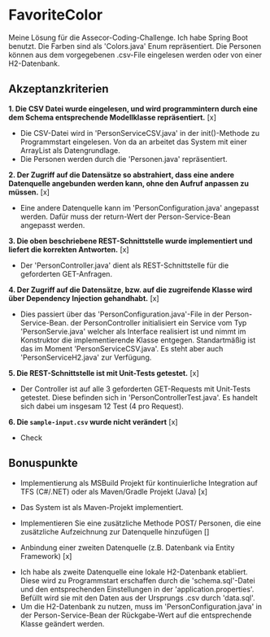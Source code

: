 # FavoriteColor
Meine Lösung für die Assecor-Coding-Challenge. Ich habe Spring Boot benutzt. Die Farben sind als 'Colors.java' Enum repräsentiert. Die Personen können aus dem vorgegebenen .csv-File eingelesen werden oder von einer H2-Datenbank.


## Akzeptanzkriterien

**1. Die CSV Datei wurde eingelesen, und wird programmintern durch eine dem Schema entsprechende Modellklasse repräsentiert.** [x]
- Die CSV-Datei wird in 'PersonServiceCSV.java' in der init()-Methode zu Programmstart eingelesen. Von da an arbeitet das System mit einer ArrayList als Datengrundlage.
- Die Personen werden durch die 'Personen.java' repräsentiert.

**2. Der Zugriff auf die Datensätze so abstrahiert, dass eine andere Datenquelle angebunden werden kann, ohne den Aufruf anpassen zu müssen.** [x]
- Eine andere Datenquelle kann im 'PersonConfiguration.java' angepasst werden. Dafür muss der return-Wert der Person-Service-Bean angepasst werden.

**3. Die oben beschriebene REST-Schnittstelle wurde implementiert und liefert die korrekten Antworten.** [x]
- Der 'PersonController.java' dient als REST-Schnittstelle für die geforderten GET-Anfragen.

**4. Der Zugriff auf die Datensätze, bzw. auf die zugreifende Klasse wird über Dependency Injection gehandhabt.** [x]
- Dies passiert über das 'PersonConfiguration.java'-File in der Person-Service-Bean. der PersonController initialisiert ein Service vom Typ 'PersonServie.java' welcher als Interface realisiert ist und nimmt im Konstruktor die implementierende Klasse entgegen. Standartmäßig ist das im Moment 'PersonServiceCSV.java'. Es steht aber auch 'PersonServiceH2.java' zur Verfügung.

**5.  Die REST-Schnittstelle ist mit Unit-Tests getestet.** [x]
- Der Controller ist auf alle 3 geforderten GET-Requests mit Unit-Tests getestet. Diese befinden sich in 'PersonControllerTest.java'. Es handelt sich dabei um insgesam 12 Test (4 pro Request).

**6.  Die `sample-input.csv` wurde nicht verändert** [x]
- Check

## Bonuspunkte
* Implementierung als MSBuild Projekt für kontinuierliche Integration auf TFS (C#/.NET) oder als Maven/Gradle Projekt (Java) [x]
- Das System ist als Maven-Projekt implementiert.

* Implementieren Sie eine zusätzliche Methode POST/ Personen, die eine zusätzliche Aufzeichnung zur Datenquelle hinzufügen []


* Anbindung einer zweiten Datenquelle (z.B. Datenbank via Entity Framework) [x]
- Ich habe als zweite Datenquelle eine lokale H2-Datenbank etabliert. Diese wird zu Programmstart erschaffen durch die 'schema.sql'-Datei und den entsprechenden Einstellungen in der 'application.properties'. Befüllt wird sie mit den Daten aus der Ursprungs .csv durch 'data.sql'.
- Um die H2-Datenbank zu nutzen, muss im 'PersonConfiguration.java' in der Person-Service-Bean der Rückgabe-Wert auf die entsprechende Klasse geändert werden.
